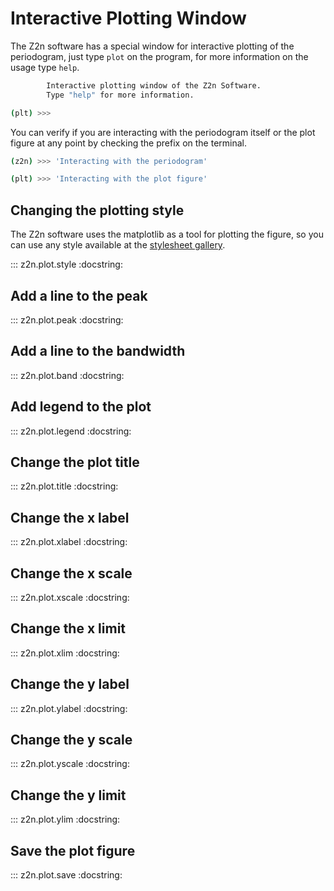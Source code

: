 # Interactive Plotting Window

The Z2n software has a special window for interactive plotting of the periodogram, just type `plot` on the program, for more information on the usage type `help`.

```sh
        Interactive plotting window of the Z2n Software.
        Type "help" for more information.

(plt) >>>
```

You can verify if you are interacting with the periodogram itself or the plot figure at any point by checking the prefix on the terminal.

```sh
(z2n) >>> 'Interacting with the periodogram'

(plt) >>> 'Interacting with the plot figure'
```

## Changing the plotting style

The Z2n software uses the matplotlib as a tool for plotting the figure, so you can use any style available at the [stylesheet gallery](https://matplotlib.org/3.1.1/gallery/style_sheets/style_sheets_reference.html).

::: z2n.plot.style
    :docstring:

## Add a line to the peak

::: z2n.plot.peak
    :docstring:

## Add a line to the bandwidth

::: z2n.plot.band
    :docstring:

## Add legend to the plot

::: z2n.plot.legend
    :docstring:

## Change the plot title

::: z2n.plot.title
    :docstring:

## Change the x label

::: z2n.plot.xlabel
    :docstring:

## Change the x scale

::: z2n.plot.xscale
    :docstring:

## Change the x limit

::: z2n.plot.xlim
    :docstring:

## Change the y label

::: z2n.plot.ylabel
    :docstring:

## Change the y scale

::: z2n.plot.yscale
    :docstring:

## Change the y limit

::: z2n.plot.ylim
    :docstring:

## Save the plot figure

::: z2n.plot.save
    :docstring:
